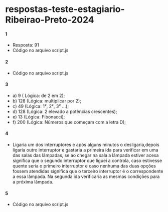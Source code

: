 # respostas-teste-estagiario-Ribeirao-Preto-2024

#### 1
* Resposta: 91
* Código no arquivo script.js

#### 2 
* Código no arquivo script.js

#### 3 
* a) 9 (  Lógica: de 2 em 2); 
* b) 128 (Lógica: multiplicar por 2); 
* c) 49 (Lógica: 1², 2², 3² ...); 
* d) 128 (Lógica: 2 elevado a potências crescentes); 
* e) 13 (Lógica: Fibonacci);  
* f) 200 (Lógica: Números que começam com a letra D);

#### 4 
* Ligaria um dos interruptores e após alguns minutos o desligaria,depois ligaria outro interruptor e gastaria a primeira ida para verificar em uma das salas das lâmpadas, se ao chegar na sala a lâmpada estiver acesa significa que o segundo interruptor que liguei a controla, caso estivesse quente seria o primeiro interruptor e caso nenhuma das duas opções fossem atendidas significa que o terceiro interruptor é o correspondente a essa lâmpada. Na segunda ida verificaria as mesmas condições para a próxima lâmpada.

#### 5
* Código no arquivo script.js